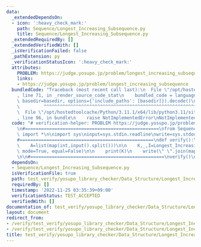 ```yaml
---
data:
  _extendedDependsOn:
  - icon: ':heavy_check_mark:'
    path: Sequence/Longest_Increasing_Subsequence.py
    title: Sequence/Longest_Increasing_Subsequence.py
  _extendedRequiredBy: []
  _extendedVerifiedWith: []
  _isVerificationFailed: false
  _pathExtension: py
  _verificationStatusIcon: ':heavy_check_mark:'
  attributes:
    PROBLEM: https://judge.yosupo.jp/problem/longest_increasing_subsequence
    links:
    - https://judge.yosupo.jp/problem/longest_increasing_subsequence
  bundledCode: "Traceback (most recent call last):\n  File \"/opt/hostedtoolcache/Python/3.11.1/x64/lib/python3.11/site-packages/onlinejudge_verify/documentation/build.py\"\
    , line 71, in _render_source_code_stat\n    bundled_code = language.bundle(stat.path,\
    \ basedir=basedir, options={'include_paths': [basedir]}).decode()\n          \
    \         ^^^^^^^^^^^^^^^^^^^^^^^^^^^^^^^^^^^^^^^^^^^^^^^^^^^^^^^^^^^^^^^^^^^^^^^^^^^^^^^^^\n\
    \  File \"/opt/hostedtoolcache/Python/3.11.1/x64/lib/python3.11/site-packages/onlinejudge_verify/languages/python.py\"\
    , line 96, in bundle\n    raise NotImplementedError\nNotImplementedError\n"
  code: "# verification-helper: PROBLEM https://judge.yosupo.jp/problem/longest_increasing_subsequence\n\
    \n#==================================================\nfrom Sequence.Longest_Increasing_Subsequence\
    \ import *\n\nimport sys\ninput=sys.stdin.readline\nwrite=sys.stdout.write\n\n\
    #==================================================\ndef verify():\n    N=int(input())\n\
    \    A=list(map(int,input().split()))\n\n    K,_,I=Longest_Increasing_Subsequence(A,\
    \ mode=True, equal=False)\n\n    print(K)\n    write(\" \".join(map(str,I)))\n\
    \n\n#==================================================\nverify()\n"
  dependsOn:
  - Sequence/Longest_Increasing_Subsequence.py
  isVerificationFile: true
  path: test_verify/yosupo_library_checker/Data_Structure/Longest_Increasing_Subsequence.test.py
  requiredBy: []
  timestamp: '2022-11-25 03:35:39+09:00'
  verificationStatus: TEST_ACCEPTED
  verifiedWith: []
documentation_of: test_verify/yosupo_library_checker/Data_Structure/Longest_Increasing_Subsequence.test.py
layout: document
redirect_from:
- /verify/test_verify/yosupo_library_checker/Data_Structure/Longest_Increasing_Subsequence.test.py
- /verify/test_verify/yosupo_library_checker/Data_Structure/Longest_Increasing_Subsequence.test.py.html
title: test_verify/yosupo_library_checker/Data_Structure/Longest_Increasing_Subsequence.test.py
---
```

